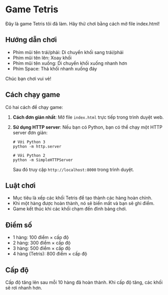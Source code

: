 # Game Tetris

Đây là game Tetris tôi đã làm. Hãy thử chơi bằng cách mở file index.html!

## Hướng dẫn chơi
- Phím mũi tên trái/phải: Di chuyển khối sang trái/phải
- Phím mũi tên lên: Xoay khối
- Phím mũi tên xuống: Di chuyển khối xuống nhanh hơn
- Phím Space: Thả khối nhanh xuống đáy

Chúc bạn chơi vui vẻ!

## Cách chạy game

Có hai cách để chạy game:

1. **Cách đơn giản nhất**: Mở file `index.html` trực tiếp trong trình duyệt web.

2. **Sử dụng HTTP server**: Nếu bạn có Python, bạn có thể chạy một HTTP server đơn giản:
   ```
   # Với Python 3
   python -m http.server
   
   # Với Python 2
   python -m SimpleHTTPServer
   ```
   Sau đó truy cập `http://localhost:8000` trong trình duyệt.

## Luật chơi

- Mục tiêu là xếp các khối Tetris để tạo thành các hàng hoàn chỉnh.
- Khi một hàng được hoàn thành, nó sẽ biến mất và bạn sẽ ghi điểm.
- Game kết thúc khi các khối chạm đến đỉnh bảng chơi.

## Điểm số

- 1 hàng: 100 điểm × cấp độ
- 2 hàng: 300 điểm × cấp độ
- 3 hàng: 500 điểm × cấp độ
- 4 hàng (Tetris): 800 điểm × cấp độ

## Cấp độ

Cấp độ tăng lên sau mỗi 10 hàng đã hoàn thành. Khi cấp độ tăng, các khối sẽ rơi nhanh hơn.
